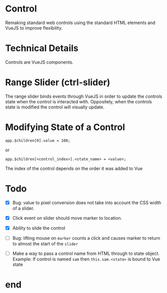 # Control

Remaking standard web controls using the standard HTML elements and VueJS to improve flexibility.

# Technical Details

Controls are VueJS components.

# Range Slider (ctrl-slider)

The range slider binds events through VueJS in order to update the controls state when the control is interacted with. Oppositely, when the controls state is modified the control will visually update.

# Modifying State of a Control

`app.$children[0].value = 100;`

or

`app.$children[<control_index>].<state_name> = <value>;`

The index of the control depends on the order it was added to Vue

# Todo

- [x] Bug: value to pixel conversion does not take into account the CSS width of a slider.
- [x] Click event on slider should move marker to location.
- [x] Ability to slide the control

- [ ] Bug: lifting mouse on `marker` counts a click and causes marker to return to almost the start of the `slider`

- [ ] Make a way to pass a control name from HTML through to state object. Example: If control is named `sam` then `this.sam.<state>` is bound to Vue state



















# end

